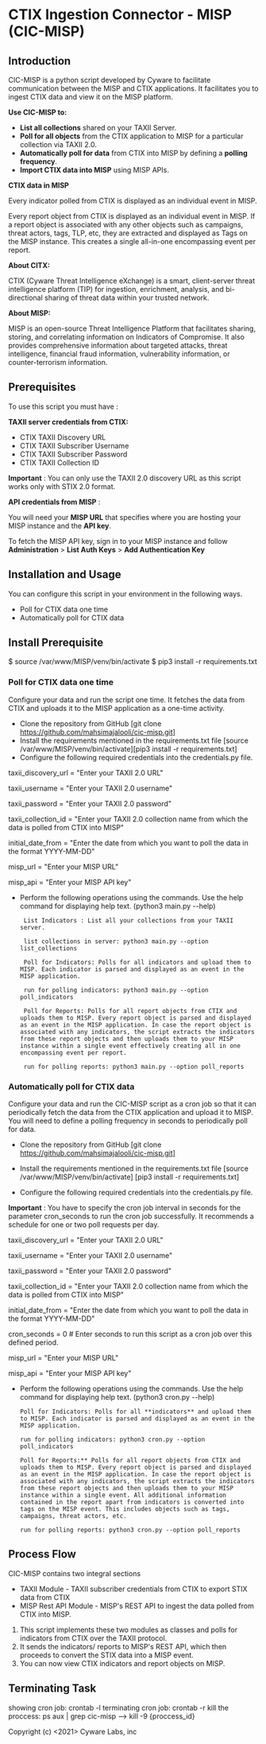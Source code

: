 # CTIX Ingestion Connector - MISP (CIC-MISP)

## **Introduction**

CIC-MISP is a python script developed by Cyware to facilitate communication between the MISP and CTIX applications. It facilitates you to ingest CTIX data and view it on the MISP platform.

**Use CIC-MISP to:**

- **List all collections** shared on your TAXII Server.
- **Poll for all objects** from the CTIX application to MISP for a particular collection via TAXII 2.0.
- **Automatically poll for data** from CTIX into MISP by defining a **polling frequency**.
- **Import CTIX data into MISP** using MISP APIs.

**CTIX data in MISP**

Every indicator polled from CTIX is displayed as an individual event in MISP.

Every report object from CTIX is displayed as an individual event in MISP. If a report object is associated with any other objects such as campaigns, threat actors, tags, TLP, etc, they are extracted and displayed as Tags on the MISP instance. This creates a single all-in-one encompassing event per report.

**About CITX:**

CTIX (Cyware Threat Intelligence eXchange) is a smart, client-server threat intelligence platform (TIP) for ingestion, enrichment, analysis, and bi-directional sharing of threat data within your trusted network.

**About MISP:**

MISP is an open-source Threat Intelligence Platform that facilitates sharing, storing, and correlating information on Indicators of Compromise. It also provides comprehensive information about targeted attacks, threat intelligence, financial fraud information, vulnerability information, or counter-terrorism information.

## **Prerequisites**

To use this script you must have :

**TAXII server credentials from CTIX:**

- CTIX TAXII Discovery URL
- CTIX TAXII Subscriber Username
- CTIX TAXII Subscriber Password
- CTIX TAXII Collection ID

**Important** : You can only use the TAXII 2.0 discovery URL as this script works only with STIX 2.0 format.

**API credentials from MISP** :

You will need your **MISP URL** that specifies where you are hosting your MISP instance and the **API key**.

To fetch the MISP API key, sign in to your MISP instance and follow **Administration** > **List Auth Keys** > **Add Authentication Key**

## **Installation and Usage**

You can configure this script in your environment in the following ways.

- Poll for CTIX data one time
- Automatically poll for CTIX data

## Install Prerequisite
  $ source /var/www/MISP/venv/bin/activate
  $ pip3 install -r requirements.txt

### **Poll for CTIX data one time**

Configure your data and run the script one time. It fetches the data from CTIX and uploads it to the MISP application as a one-time activity.

- Clone the repository from GitHub [git clone https://github.com/mahsimajalooli/cic-misp.git]
- Install the requirements mentioned in the requirements.txt file [source /var/www/MISP/venv/bin/activate][pip3 install -r requirements.txt]
- Configure the following required credentials into the credentials.py file.

taxii_discovery_url = &quot;Enter your TAXII 2.0 URL&quot;

taxii_username = &quot;Enter your TAXII 2.0 username&quot;

taxii_password = &quot;Enter your TAXII 2.0 password&quot;

taxii_collection_id = &quot;Enter your TAXII 2.0 collection name from which the data is polled from CTIX into MISP&quot;

initial_date_from = &quot;Enter the date from which you want to poll the data in the format YYYY-MM-DD&quot;

misp_url = &quot;Enter your MISP URL&quot;

misp_api = &quot;Enter your MISP API key&quot;
- Perform the following operations using the commands. Use the help command for displaying help text. (python3 main.py --help)

       List Indicators : List all your collections from your TAXII server.

       list collections in server: python3 main.py --option list_collections

       Poll for Indicators: Polls for all indicators and upload them to MISP. Each indicator is parsed and displayed as an event in the MISP application.

       run for polling indicators: python3 main.py --option poll_indicators

       Poll for Reports: Polls for all report objects from CTIX and uploads them to MISP. Every report object is parsed and displayed as an event in the MISP application. In case the report object is associated with any indicators, the script extracts the indicators from these report objects and then uploads them to your MISP instance within a single event effectively creating all in one encompassing event per report.

       run for polling reports: python3 main.py --option poll_reports

### **Automatically poll for CTIX data**

Configure your data and run the CIC-MISP script as a cron job so that it can periodically fetch the data from the CTIX application and upload it to MISP. You will need to define a polling frequency in seconds to periodically poll for data.

- Clone the repository from GitHub [git clone https://github.com/mahsimajalooli/cic-misp.git]

- Install the requirements mentioned in the requirements.txt file [source /var/www/MISP/venv/bin/activate] [pip3 install -r requirements.txt]

- Configure the following required credentials into the credentials.py file.

**Important** : You have to specify the cron job interval in seconds for the parameter cron_seconds to run the cron job successfully. It recommends a schedule for one or two poll requests per day.

taxii_discovery_url = &quot;Enter your TAXII 2.0 URL&quot;

taxii_username = &quot;Enter your TAXII 2.0 username&quot;

taxii_password = &quot;Enter your TAXII 2.0 password&quot;

taxii_collection_id = &quot;Enter your TAXII 2.0 collection name from which the data is polled from CTIX into MISP&quot;

initial_date_from = &quot;Enter the date from which you want to poll the data in the format YYYY-MM-DD&quot;

cron_seconds = 0 # Enter seconds to run this script as a cron job over this defined period.

misp_url = &quot;Enter your MISP URL&quot;

misp_api = &quot;Enter your MISP API key&quot;

- Perform the following operations using the commands. Use the help command for displaying help text. (python3 cron.py --help)

      Poll for Indicators: Polls for all **indicators** and upload them to MISP. Each indicator is parsed and displayed as an event in the MISP application.

      run for polling indicators: python3 cron.py --option poll_indicators

      Poll for Reports:** Polls for all report objects from CTIX and uploads them to MISP. Every report object is parsed and displayed as an event in the MISP application. In case the report object is associated with any indicators, the script extracts the indicators from these report objects and then uploads them to your MISP instance within a single event. All additional information contained in the report apart from indicators is converted into tags on the MISP event. This includes objects such as tags, campaigns, threat actors, etc.

      run for polling reports: python3 cron.py --option poll_reports

## Process Flow

CIC-MISP contains two integral sections

- TAXII Module - TAXII subscriber credentials from CTIX to export STIX data from CTIX
- MISP Rest API Module - MISP&#39;s REST API to ingest the data polled from CTIX into MISP.



1. This script implements these two modules as classes and polls for indicators from CTIX over the TAXII protocol.
2. It sends the indicators/ reports to MISP&#39;s REST API, which then proceeds to convert the STIX data into a MISP event.
3. You can now view CTIX indicators and report objects on MISP.

## Terminating Task
 showing cron job:  crontab -l
 terminating cron job: crontab -r
 kill the proccess: ps aux | grep cic-misp --> kill -9 {proccess_id}




Copyright (c) <2021> Cyware Labs, inc
